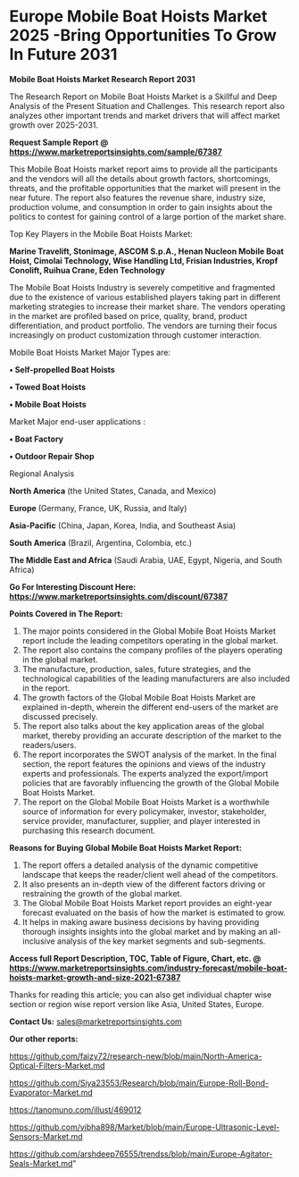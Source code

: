 # Europe Mobile Boat Hoists Market 2025 -Bring Opportunities To Grow In Future 2031

<strong>Mobile Boat Hoists Market Research Report 2031</strong>

The Research Report on Mobile Boat Hoists Market is a Skillful and Deep Analysis of the Present Situation and Challenges. This research report also analyzes other important trends and market drivers that will affect market growth over 2025-2031.

<strong>Request Sample Report @ <a href=https://www.marketreportsinsights.com/sample/67387>https://www.marketreportsinsights.com/sample/67387</a></strong>

This Mobile Boat Hoists market report aims to provide all the participants and the vendors will all the details about growth factors, shortcomings, threats, and the profitable opportunities that the market will present in the near future. The report also features the revenue share, industry size, production volume, and consumption in order to gain insights about the politics to contest for gaining control of a large portion of the market share.

Top Key Players in the Mobile Boat Hoists Market:

<strong>Marine Travelift, Stonimage, ASCOM S.p.A., Henan Nucleon Mobile Boat Hoist, Cimolai Technology, Wise Handling Ltd, Frisian Industries, Kropf Conolift, Ruihua Crane, Eden Technology</strong>

The Mobile Boat Hoists Industry is severely competitive and fragmented due to the existence of various established players taking part in different marketing strategies to increase their market share. The vendors operating in the market are profiled based on price, quality, brand, product differentiation, and product portfolio. The vendors are turning their focus increasingly on product customization through customer interaction.

Mobile Boat Hoists Market Major Types are:

<strong>• Self-propelled Boat Hoists

• Towed Boat Hoists

• Mobile Boat Hoists</strong>

Market Major end-user applications :

<strong>• Boat Factory

• Outdoor Repair Shop</strong>

Regional Analysis

</u><strong><b>North America</b></strong> (the United States, Canada, and Mexico)

<strong><b>Europe </b></strong>(Germany, France, UK, Russia, and Italy)

<strong><b>Asia-Pacific</b></strong> (China, Japan, Korea, India, and Southeast Asia)

<strong><b>South America</b></strong> (Brazil, Argentina, Colombia, etc.)

<strong><b>The Middle East and Africa</b></strong> (Saudi Arabia, UAE, Egypt, Nigeria, and South Africa)

<strong>Go For Interesting Discount Here: <a href=https://www.marketreportsinsights.com/discount/67387>https://www.marketreportsinsights.com/discount/67387</a></strong>

<strong>Points Covered in The Report:</strong>
<ol>
  <li>The major points considered in the Global Mobile Boat Hoists Market report include the leading competitors operating in the global market.</li>
  <li>The report also contains the company profiles of the players operating in the global market.</li>
  <li>The manufacture, production, sales, future strategies, and the technological capabilities of the leading manufacturers are also included in the report.</li>
  <li>The growth factors of the Global Mobile Boat Hoists Market are explained in-depth, wherein the different end-users of the market are discussed precisely.</li>
  <li>The report also talks about the key application areas of the global market, thereby providing an accurate description of the market to the readers/users.</li>
  <li>The report incorporates the SWOT analysis of the market. In the final section, the report features the opinions and views of the industry experts and professionals. The experts analyzed the export/import policies that are favorably influencing the growth of the Global Mobile Boat Hoists Market.</li>
  <li>The report on the Global Mobile Boat Hoists Market is a worthwhile source of information for every policymaker, investor, stakeholder, service provider, manufacturer, supplier, and player interested in purchasing this research document.</li>
</ol>
<strong>Reasons for Buying Global Mobile Boat Hoists Market Report:</strong>

<ol>
  <li>The report offers a detailed analysis of the dynamic competitive landscape that keeps the reader/client well ahead of the competitors.</li>
  <li>It also presents an in-depth view of the different factors driving or restraining the growth of the global market.</li>
  <li>The Global Mobile Boat Hoists Market report provides an eight-year forecast evaluated on the basis of how the market is estimated to grow.</li>
  <li>It helps in making aware business decisions by having providing thorough insights insights into the global market and by making an all-inclusive analysis of the key market segments and sub-segments.</li>
</ol>
<strong>Access full Report Description, TOC, Table of Figure, Chart, etc. @ <a href=https://www.marketreportsinsights.com/industry-forecast/mobile-boat-hoists-market-growth-and-size-2021-67387>https://www.marketreportsinsights.com/industry-forecast/mobile-boat-hoists-market-growth-and-size-2021-67387</a></strong>


Thanks for reading this article; you can also get individual chapter wise section or region wise report version like Asia, United States, Europe.

<strong>Contact Us:</strong>
sales@marketreportsinsights.com

<strong>Our other reports:</strong>

<a href=https://github.com/faizy72/research-new/blob/main/North-America-Optical-Filters-Market.md>https://github.com/faizy72/research-new/blob/main/North-America-Optical-Filters-Market.md</a>

<a href=https://github.com/Siya23553/Research/blob/main/Europe-Roll-Bond-Evaporator-Market.md>https://github.com/Siya23553/Research/blob/main/Europe-Roll-Bond-Evaporator-Market.md</a>

<a href=https://tanomuno.com/illust/469012>https://tanomuno.com/illust/469012</a>

<a href=https://github.com/vibha898/Market/blob/main/Europe-Ultrasonic-Level-Sensors-Market.md>https://github.com/vibha898/Market/blob/main/Europe-Ultrasonic-Level-Sensors-Market.md</a>

<a href=https://github.com/arshdeep76555/trendss/blob/main/Europe-Agitator-Seals-Market.md>https://github.com/arshdeep76555/trendss/blob/main/Europe-Agitator-Seals-Market.md</a>"
